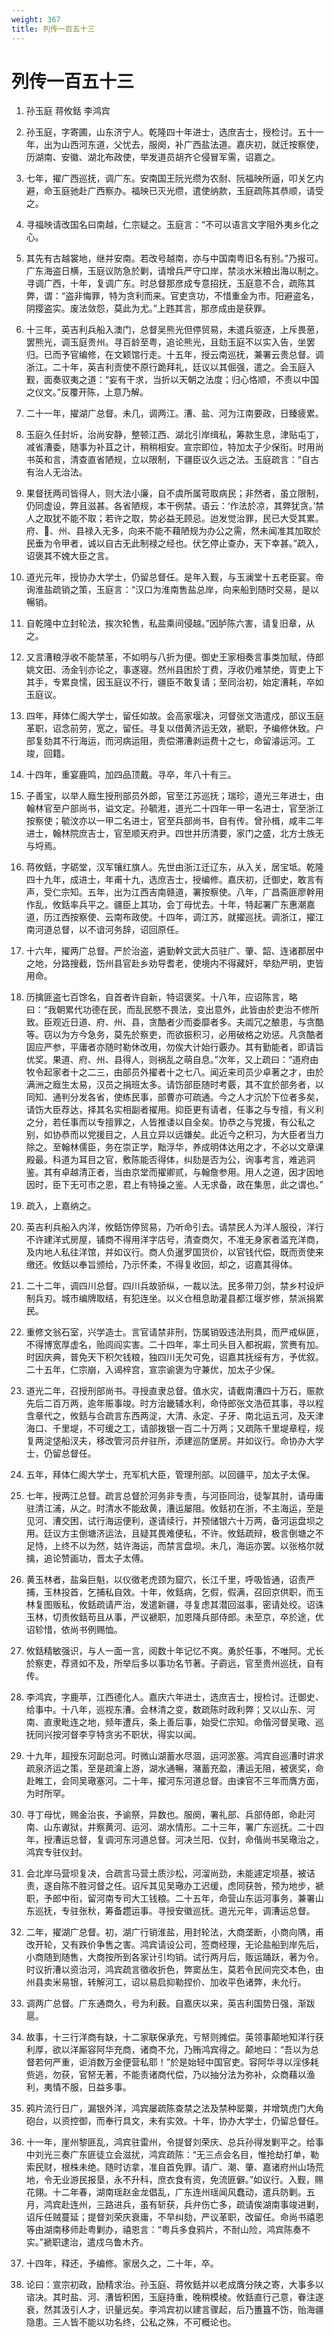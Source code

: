 ```yaml
---
weight: 367
title: 列传一百五十三
---
```


# 列传一百五十三

1. <span id="列传一百五十三-1"></span>
孙玉庭 蒋攸銛 李鸿宾

2. <span id="列传一百五十三-2"></span>
孙玉庭，字寄圃，山东济宁人。乾隆四十年进士，选庶吉士，授检讨。五十一年，出为山西河东道，父忧去，服阕，补广西盐法道。嘉庆初，就迁按察使，历湖南、安徽、湖北布政使，举发道员胡齐仑侵冒军需，诏嘉之。

3. <span id="列传一百五十三-3"></span>
七年，擢广西巡抚，调广东。安南国王阮光缵为农耐、阮福映所逼，叩关乞内避，命玉庭驰赴广西察办。福映已灭光缵，遣使纳款，玉庭疏陈其恭顺，请受之。

4. <span id="列传一百五十三-4"></span>
寻福映请改国名曰南越，仁宗疑之。玉庭言：“不可以语言文字阻外夷乡化之心。

5. <span id="列传一百五十三-5"></span>
其先有古越裳地，继并安南。若改号越南，亦与中国南粤旧名有别。”乃报可。广东海盗日横，玉庭议防急於剿，请增兵严守口岸，禁淡水米粮出海以制之。寻调广西，十年，复调广东。时总督那彦成专意招抚，玉庭意不合，疏陈其弊，谓：“盗非悔罪，特为贪利而来。官吏贪功，不惜重金为市。阳避盗名，阴撄盗实。废法敛怨，莫此为尤。”上韪其言，那彦成由是获罪。

6. <span id="列传一百五十三-6"></span>
十三年，英吉利兵船入澳门，总督吴熊光但停贸易，未遣兵驱逐，上斥畏葸，罢熊光，调玉庭贵州。寻百龄至粤，追论熊光，且劾玉庭不以实入告，坐罢归。已而予官编修，在文颖馆行走。十五年，授云南巡抚，兼署云贵总督。调浙江。二十年，英吉利贡使不原行跪拜礼，廷议以其倔强，遣之。会玉庭入觐，面奏驭夷之道：“妄有干求，当折以天朝之法度；归心恪顺，不责以中国之仪文。”反覆开陈，上意乃解。

7. <span id="列传一百五十三-7"></span>
二十一年，擢湖广总督。未几，调两江。漕、盐、河为江南要政，日臻疲累。

8. <span id="列传一百五十三-8"></span>
玉庭久任封圻，治尚安静，整顿江西、湖北引岸缉私，筹款生息，津贴屯丁，减省漕委，随事为补苴之计，稍稍相安。宣宗即位，特加太子少保衔。时用尚书英和言，清查直省陋规，立以限制，下疆臣议久远之法。玉庭疏言：“自古有治人无治法。

9. <span id="列传一百五十三-9"></span>
果督抚两司皆得人，则大法小廉，自不虞所属苛取病民；非然者，虽立限制，仍同虚设，弊且滋甚。各省陋规，本干例禁。语云：‘作法於凉，其弊犹贪。’禁人之取犹不能不取；若许之取，势必益无顾忌。迨发觉治罪，民已大受其累。府、、州、县禄入无多，向来不能不藉陋规为办公之需，然未闻准其加取於民垂为令甲者，诚以自古无此制禄之经也。伏乞停止查办，天下幸甚。”疏入，诏褒其不媿大臣之言。

10. <span id="列传一百五十三-10"></span>
道光元年，授协办大学士，仍留总督任。是年入觐，与玉澜堂十五老臣宴。帝询淮盐疏销之策，玉庭言：“汉口为淮南售盐总岸，向来船到随时交易，是以暢销。

11. <span id="列传一百五十三-11"></span>
自乾隆中立封轮法，挨次轮售，私盐乘间侵越。”因胪陈六害，请复旧章，从之。

12. <span id="列传一百五十三-12"></span>
又言漕粮浮收不能禁革，不如明与八折为便。御史王家相奏言事类加赋，侍郎姚文田、汤金钊亦论之，事遂寝。然州县困於丁费，浮收仍难禁绝，胥吏上下其手，专累良懦，因玉庭议不行，疆臣不敢复请；至同治初，始定漕耗，卒如玉庭议。

13. <span id="列传一百五十三-13"></span>
四年，拜体仁阁大学士，留任如故。会高家堰决，河督张文浩遣戍，部议玉庭革职，诏念前劳，宽之，留任。寻复以借黄济运无效，褫职，予编修休致。户部复劾其不行海运，而河病运阻，责偿滞漕剥运费十之七，命留濬运河。工竣，回籍。

14. <span id="列传一百五十三-14"></span>
十四年，重宴鹿鸣，加四品顶戴。寻卒，年八十有三。

15. <span id="列传一百五十三-15"></span>
子善宝，以举人廕生授刑部员外郎，官至江苏巡抚；瑞珍，道光三年进士，由翰林官至户部尚书，谥文定。孙毓溎，道光二十四年一甲一名进士，官至浙江按察使；毓汶亦以一甲二名进士，官至兵部尚书，自有传。曾孙楫，咸丰二年进士，翰林院庶吉士，官至顺天府尹。四世并历清要，家门之盛，北方士族无与埒焉。

16. <span id="列传一百五十三-16"></span>
蒋攸銛，字砺堂，汉军镶红旗人。先世由浙江迁辽东，从入关，居宝坻。乾隆四十九年，成进士，年甫十九，选庶吉士，授编修。嘉庆初，迁御史，敢言有声，受仁宗知。五年，出为江西吉南赣道，署按察使。八年，广昌斋匪廖幹用作乱，攸銛率兵平之。疆臣上其功，会丁母忧去。十年，特起署广东惠潮嘉道，历江西按察使、云南布政使。十四年，调江苏，就擢巡抚。调浙江，擢江南河道总督，以不谙河务辞，诏回原任。

17. <span id="列传一百五十三-17"></span>
十六年，擢两广总督。严於治盗，遴勤幹文武大员驻广、肇、韶、连诸郡居中之地，分路搜截，饬州县官赴乡劝导耆老，使境内不得藏奸，举劾严明，吏皆用命。

18. <span id="列传一百五十三-18"></span>
历擒匪盗七百馀名，自首者许自新，特诏褒奖。十八年，应诏陈言，略曰：“我朝累代功德在民，而乱民愍不畏法，变出意外，此皆由於吏治不修所致。臣观近日道、府、州、县，贪酷者少而委靡者多。夫阘冗之酿患，与贪酷等。窃以为方今急务，莫先於察吏，而欲振积习，必用破格之劝惩。凡贪酷者固应严参，平庸者亦随时勒休改用，勿俟大计始行覈办。其有勤能者，即请旨优奖。果道、府、州、县得人，则祸乱之萌自息。”次年，又上疏曰：“道府由牧令起家者十之二三，由部员外擢者十之七八。闻近来司员少卓著之才，由於满洲之廕生太易，汉员之捐班太多。请饬部臣随时考覈，其不宜於部务者，以同知、通判分发各省，使练民事，部曹亦可疏通。今之人才沉於下位者多矣，请饬大臣荐达，择其名实相副者擢用。抑臣更有请者，任事之与专擅，有义利之分，若任事而以专擅罪之，人皆推诿以自全矣。协恭之与党援，有公私之别，如协恭而以党援目之，人且立异以远嫌矣。此近今之积习，为大臣者当力除之。至翰林儒臣，务在崇正学，黜浮华，养成明体达用之才，不必以文章课殿最。科道为耳目之官，敷陈能否得体，纠劾是否为公，询事考言，难逃洞鉴。其有卓越清正者，当由京堂而擢卿贰，与翰詹参用。用人之道，因才因地因时，臣下无可市之恩，君上有特操之鉴。人无求备，政在集思，此之谓也。”

19. <span id="列传一百五十三-19"></span>
疏入，上嘉纳之。

20. <span id="列传一百五十三-20"></span>
英吉利兵船入内洋，攸銛饬停贸易，乃听命引去。请禁民人为洋人服役，洋行不许建洋式房屋，铺商不得用洋字店号，清查商欠，不准无身家者滥充洋商，及内地人私往洋馆，并如议行。商人负暹罗国货价，以官钱代偿，既而贡使来缴还。攸銛以奉旨颁给，乃示怀柔，不得复收回，却之，诏嘉其得体。

21. <span id="列传一百五十三-21"></span>
二十二年，调四川总督。四川兵故骄纵，一裁以法。民多带刀剑，禁乡村设炉制兵刃。城市编牌取结，有犯连坐。以义仓租息助灌县都江堰岁修，禁派捐累民。

22. <span id="列传一百五十三-22"></span>
重修文翁石室，兴学造士。言官请禁非刑，饬属销毁违法刑具，而严戒纵匪，不得博宽厚虚名，贻闾阎实害。二十四年，率土司头目入都祝嘏，赏赉有加。时因庆典，普免天下积欠钱粮，独四川无欠可免，诏嘉其抚绥有方，予优叙。二十五年，仁宗崩，入谒梓宫，宣宗谕褒为守兼优，加太子少保。

23. <span id="列传一百五十三-23"></span>
道光二年，召授刑部尚书。寻授直隶总督。值水灾，请截南漕四十万石，赈款先后二百万两，逾年赈事竣。时方治畿辅水利，命侍郎张文浩莅其事，寻以程含章代之，攸銛与合疏言东西两淀，大清、永定、子牙、南北运五河，及天津海口、千里堤，不可缓之工，请部拨银一百二十万两；又疏陈千里堤章程，规复两淀垡船汊夫，移改管河员弁驻所，添建巡防堡房。并如议行。命协办大学士，仍留总督任。

24. <span id="列传一百五十三-24"></span>
五年，拜体仁阁大学士，充军机大臣，管理刑部。以回疆平，加太子太保。

25. <span id="列传一百五十三-25"></span>
七年，授两江总督。疏言总督於河务非专责，与河臣同治，徒掣其肘，请毋庸驻清江浦，从之。时清水不能敌黄，漕运屡阻。攸銛初在浙，不主海运，至是见河、漕交困，试行海运便利，遂请续行，并预储银六十万两，备河运盘坝之用。廷议方主倒塘济运法，且疑其畏难便私，不许。攸銛疏辩，极言倒塘之不足恃，上终不以为然，姑许海运，而禁言盘坝。未几，海运亦罢。以张格尔就擒，追论赞画功，晋太子太傅。

26. <span id="列传一百五十三-26"></span>
黄玉林者，盐枭巨魁，以仪徵老虎颈为窟穴，长江千里，呼吸皆通，诏责严捕，玉林投首，乞捕私自效。十年，攸銛病，乞假，假满，召回京供职，而玉林复图贩私，攸銛疏请严治，发遣新疆，寻复虑其潜回滋事，密请处绞。诏诛玉林，切责攸銛苟且从事，严议褫职，加恩降兵部侍郎。未至京，卒於途，优诏轸惜，依尚书例赐恤。

27. <span id="列传一百五十三-27"></span>
攸銛精敏强识，与人一面一言，阅数十年记忆不爽。勇於任事，不唯阿。尤长於察吏，荐贤如不及，所举后多以事功名节著。子霨远，官至贵州巡抚，自有传。

28. <span id="列传一百五十三-28"></span>
李鸿宾，字鹿苹，江西德化人。嘉庆六年进士，选庶吉士，授检讨。迁御史、给事中。十八年，巡视东漕。会林清之变，数疏陈时政利弊；又以山东、河南、直隶毗连之地，频年遭兵，条上善后事，始受仁宗知。命偕河督吴璥、巡抚同兴按河督李亨特贪劣不职状，得实以闻。

29. <span id="列传一百五十三-29"></span>
十九年，超授东河副总河。时微山湖蓄水尽涸，运河淤塞。鸿宾自巡漕时讲求疏泉济运之策，至是疏瀹上游，湖水通暢，潴蓄充盈，漕运无阻，被褒奖，命赴睢工，会同吴璥塞河。二十年，擢河东河道总督。由谏官不三年而膺方面，为时所罕。

30. <span id="列传一百五十三-30"></span>
寻丁母忧，赐金治丧，予谕祭，异数也。服阕，署礼部、兵部侍郎，命赴河南、山东谳狱，并察黄河、运河、湖水情形。二十三年，署广东巡抚。二十四年，授漕运总督，复调河东河道总督。河决兰阳、仪封，命偕尚书吴璥治之，鸿宾专驻仪封。

31. <span id="列传一百五十三-31"></span>
会北岸马营坝复决，合疏言马营土质沙松，河溜尚劲，未能遽定坝基，被诘责，遂自陈不胜河督之任。诏斥其见吴璥办工迟缓，虑同获咎，预为地步，褫职，予郎中衔，留河南专司大工钱粮。二十五年，命营山东运河事务，兼署山东巡抚，专驻张秋，筹备趱运事。寻授安徽巡抚。道光元年，调漕运总督。

32. <span id="列传一百五十三-32"></span>
二年，擢湖广总督。初，湖广行销淮盐，用封轮法，大商垄断，小商向隅，甫改开轮，又有跌价争售之害。鸿宾请设公司，签商经理，无论盐船到岸先后，小商随到随售，大商按所到各家计引均销。试行两月后，贩运踊跃，著为令。时议折漕以资治河，鸿宾疏言徵收折色，弊窦丛生，莫若令民间完交本色，由州县卖米易银，转解河工，诏以易启抑勒捏价、加收平色诸弊，未允行。

33. <span id="列传一百五十三-33"></span>
调两广总督。广东通商久，号为利薮。自嘉庆以来，英吉利国势日强，渐跋扈。

34. <span id="列传一百五十三-34"></span>
故事，十三行洋商有缺，十二家联保承充，亏帑则摊偿。英领事颠地知洋行获利厚，欲以洋厮容阿华充商，诸商不允，乃贿鸿宾得之。颠地曰：“吾以为总督若何严重，讵消数万金便营私耶！”於是始轻中国官吏。容阿华寻以淫侈耗赀逃，勿获，官帑无著，不能责诸商代偿，乃以抽分法为弥补，众商藉以渔利，夷情不服，日益多事。

35. <span id="列传一百五十三-35"></span>
鸦片流行日广，漏银外洋，鸿宾屡疏陈查禁之法及禁种罂粟，并增筑虎门大角砲台，以资控御，而奉行具文，未有实效。十年，协办大学士，仍留总督任。

36. <span id="列传一百五十三-36"></span>
十一年，崖州黎匪乱，鸿宾驻雷州，令提督刘荣庆、总兵孙得发剿平之。给事中刘光三奏广东匪徒立会滋扰，鸿宾疏陈：“无三点会名目，惟抢劫打单，勒索民财，根株未绝。随时访拿，准自首免罪。请广、潮、肇、嘉诸府州山场荒地，令无业游民报垦，永不升科，庶衣食有资，免流匪僻。”如议行。入觐，赐花翎。十二年春，湖南瑶赵金龙倡乱，广东连州瑶闻风蠢动，遣兵防剿。五月，鸿宾赴连州，三路进兵，虽有斩获，兵弁伤亡多，疏请俟湖南事竣进剿，诏斥任贼蔓延；提督刘荣庆衰庸，不早纠劾，严议革职，改留任。命尚书禧恩等由湖南移师赴粤剿办，禧恩言：“粤兵多食鸦片，不耐山险，鸿宾陈奏不实。”褫职逮治，遣戍乌鲁木齐。

37. <span id="列传一百五十三-37"></span>
十四年，释还，予编修。家居久之，二十年，卒。

38. <span id="列传一百五十三-38"></span>
论曰：宣宗初政，励精求治。孙玉庭、蒋攸銛并以老成膺分陕之寄，大事多以谘决。其时盐、河、漕皆积困，玉庭持重，晚稍模棱。攸銛直行己意，眷注遂衰，然其汲引人才，识量远矣。李鸿宾初以建言骤起，后乃簠簋不饬，贻海疆隐患。三人皆不能以功名终，公私之殊，不可概论也。

